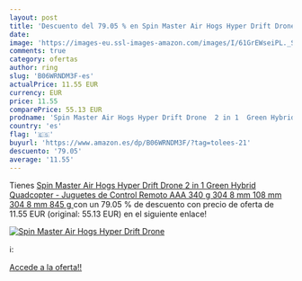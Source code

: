 ```yaml
---
layout: post
title: 'Descuento del 79.05 % en Spin Master Air Hogs Hyper Drift Drone  '
date: 
image: 'https://images-eu.ssl-images-amazon.com/images/I/61GrEWseiPL._SL200_.jpg'
comments: true
category: ofertas
author: ring
slug: 'B06WRNDM3F-es'
actualPrice: 11.55 EUR
currency: EUR
price: 11.55
comparePrice: 55.13 EUR
prodname: 'Spin Master Air Hogs Hyper Drift Drone  2 in 1  Green Hybrid Quadcopter - Juguetes de Control Remoto  AAA  340 g  304 8 mm  108 mm  304 8 mm  845 g '
country: 'es'
flag: '🇪🇸'
buyurl: 'https://www.amazon.es/dp/B06WRNDM3F/?tag=tolees-21'
descuento: '79.05'
average: '11.55'
---
```


Tienes [Spin Master Air Hogs Hyper Drift Drone  2 in 1  Green Hybrid Quadcopter - Juguetes de Control Remoto  AAA  340 g  304 8 mm  108 mm  304 8 mm  845 g ](https://www.amazon.es/dp/B06WRNDM3F/?tag=tolees-21) con un 79.05 % de descuento con precio de oferta de 11.55 EUR (original: 55.13 EUR) en el siguiente enlace!

[![Spin Master Air Hogs Hyper Drift Drone  ](https://images-eu.ssl-images-amazon.com/images/I/61GrEWseiPL._SL200_.jpg)](https://www.amazon.es/dp/B06WRNDM3F/?tag=tolees-21)

ℹ️:


[Accede a la oferta!!](https://www.amazon.es/dp/B06WRNDM3F/?tag=tolees-21)
